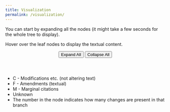 ```yaml
---
title: Visualization
permalink: /visualization/
---
```


<div class="narrow">
  <p>You can start by expanding all the nodes (it might take a few seconds for the whole tree to display).</p>
  <p>Hover over the leaf nodes to display the textual content.</p>
  <header>
    <button class="expandAll expand">Expand All</button>
    <button class="collapseAll collapse">Collapse All</button>
  </header>

  <ul>
    <li><i class="fa fa-circle" style="color: orange;"></i> C - Modifications etc. (not altering text)</li>
    <li><i class="fa fa-circle" style="color: #06d6a0;"></i> F - Amendments (textual)</li>
    <li><i class="fa fa-circle" style="color: purple;"></i> M - Marginal citations</li>
    <li><i class="fa fa-circle" style="color: grey;"></i> Unknown</li>
    <li>The number in the node indicates how many changes are present in that branch</li>
  </ul>
</div>

<div id="viz">
</div>
